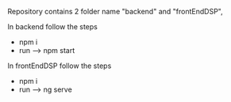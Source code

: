 Repository contains 2 folder name "backend" and "frontEndDSP",

In backend follow the steps
- npm i
- run --> npm start

In frontEndDSP follow the steps
- npm i 
- run --> ng serve

